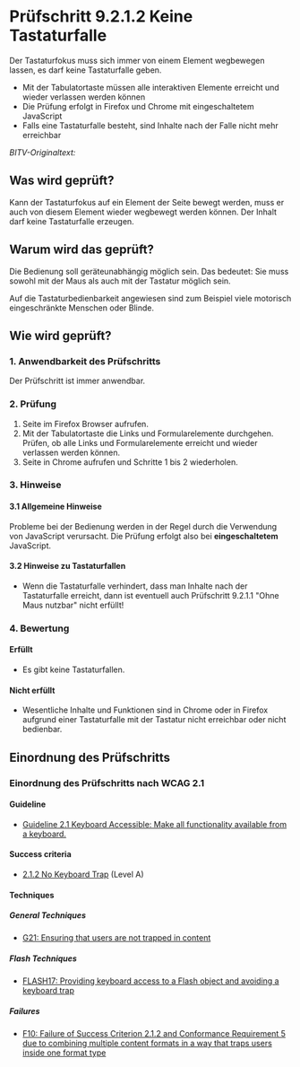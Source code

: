 # Prüfschritt 9.2.1.2 Keine Tastaturfalle

Der Tastaturfokus muss sich immer von einem Element wegbewegen lassen, es darf keine Tastaturfalle geben.

-   Mit der Tabulatortaste müssen alle interaktiven Elemente erreicht und wieder verlassen werden können
-   Die Prüfung erfolgt in Firefox und Chrome mit eingeschaltetem JavaScript
-   Falls eine Tastaturfalle besteht, sind Inhalte nach der Falle nicht mehr erreichbar

_BITV-Originaltext:_

## Was wird geprüft?

Kann der Tastaturfokus auf ein Element der Seite bewegt werden, muss er auch von diesem Element wieder wegbewegt werden können. Der Inhalt darf keine Tastaturfalle erzeugen.

## Warum wird das geprüft?

Die Bedienung soll geräteunabhängig möglich sein. Das bedeutet: Sie muss sowohl mit der Maus als auch mit der Tastatur möglich sein.

Auf die Tastaturbedienbarkeit angewiesen sind zum Beispiel viele motorisch eingeschränkte Menschen oder Blinde.

## Wie wird geprüft?

### 1\. Anwendbarkeit des Prüfschritts

Der Prüfschritt ist immer anwendbar.

### 2\. Prüfung

1.  Seite im Firefox Browser aufrufen.
2.  Mit der Tabulatortaste die Links und Formularelemente durchgehen. Prüfen, ob alle Links und Formularelemente erreicht und wieder verlassen werden können.
3.  Seite in Chrome aufrufen und Schritte 1 bis 2 wiederholen.

### 3\. Hinweise

#### 3.1 Allgemeine Hinweise

Probleme bei der Bedienung werden in der Regel durch die Verwendung von JavaScript verursacht. Die Prüfung erfolgt also bei **eingeschaltetem** JavaScript.

#### 3.2 Hinweise zu Tastaturfallen

-   Wenn die Tastaturfalle verhindert, dass man Inhalte nach der Tastaturfalle erreicht, dann ist eventuell auch Prüfschritt 9.2.1.1 "Ohne Maus nutzbar" nicht erfüllt!

### 4\. Bewertung

#### Erfüllt

-   Es gibt keine Tastaturfallen.

#### Nicht erfüllt

-   Wesentliche Inhalte und Funktionen sind in Chrome oder in Firefox aufgrund einer Tastaturfalle mit der Tastatur nicht erreichbar oder nicht bedienbar.

## Einordnung des Prüfschritts

### Einordnung des Prüfschritts nach WCAG 2.1

#### Guideline

-   [Guideline 2.1 Keyboard Accessible: Make all functionality available from a keyboard.](https://www.w3.org/TR/WCAG21/#keyboard-accessible)

#### Success criteria

-   [2.1.2 No Keyboard Trap](https://www.w3.org/TR/WCAG21/#no-keyboard-trap) (Level A)

#### Techniques

##### General Techniques

-   [G21: Ensuring that users are not trapped in content](https://www.w3.org/WAI/WCAG21/Techniques/general/G21.html)

##### Flash Techniques

-   [FLASH17: Providing keyboard access to a Flash object and avoiding a keyboard trap](https://www.w3.org/WAI/WCAG21/Techniques/flash/FLASH7)

##### Failures

-   [F10: Failure of Success Criterion 2.1.2 and Conformance Requirement 5 due to combining multiple content formats in a way that traps users inside one format type](https://www.w3.org/WAI/WCAG21/Techniques/failures/F10)
